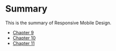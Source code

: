 # Summary

This is the summary of Responsive Mobile Design.

* [Chapter 9](source/chapter9.md)
* [Chapter 10](source/chapter10.md)
* [Chapter 11](source/chapter11.md)